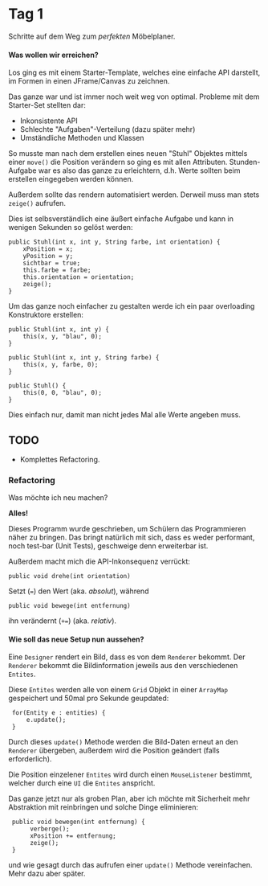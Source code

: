 Tag 1
==========
Schritte auf dem Weg zum *perfekten* Möbelplaner.

#### Was wollen wir erreichen?


Los ging es mit einem Starter-Template, welches eine einfache API darstellt, im Formen in einen JFrame/Canvas zu zeichnen.

Das ganze war und ist immer noch weit weg von optimal. Probleme mit dem Starter-Set stellten dar:

* Inkonsistente  API
* Schlechte "Aufgaben"-Verteilung (dazu später mehr)
* Umständliche Methoden und Klassen

So musste man nach dem erstellen eines neuen "Stuhl" Objektes mittels einer ```move()``` die Position verändern so ging es mit allen Attributen. Stunden-Aufgabe war es also das ganze zu erleichtern, d.h. Werte sollten beim erstellen eingegeben werden können.

Außerdem sollte das rendern automatisiert werden. Derweil muss man stets ```zeige()``` aufrufen.

Dies ist selbsverständlich eine äußert einfache Aufgabe und kann in wenigen Sekunden so gelöst werden:


    public Stuhl(int x, int y, String farbe, int orientation) {
        xPosition = x;
        yPosition = y;
        sichtbar = true;
        this.farbe = farbe;
        this.orientation = orientation;
        zeige();
    }


Um das ganze noch einfacher zu gestalten werde ich ein paar overloading Konstruktore erstellen:

    public Stuhl(int x, int y) {
        this(x, y, "blau", 0);
    }

    public Stuhl(int x, int y, String farbe) {
        this(x, y, farbe, 0);
    }
    
    public Stuhl() {
        this(0, 0, "blau", 0);
    }


Dies einfach nur, damit man nicht jedes Mal alle Werte angeben muss.

## TODO

* Komplettes Refactoring.


### Refactoring

Was möchte ich neu machen?

**Alles!**

Dieses Programm wurde geschrieben, um Schülern das Programmieren näher zu bringen. Das bringt natürlich mit sich, dass es weder performant, noch test-bar (Unit Tests), geschweige denn erweiterbar ist.

Außerdem macht mich die API-Inkonsequenz verrückt:

    public void drehe(int orientation)

Setzt (```=```) den Wert (aka. *absolut*), während

    public void bewege(int entfernung)

ihn verändernt (```+=```) (aka. *relativ*).


#### Wie soll das neue Setup nun aussehen?

Eine  ```Designer``` rendert ein Bild, dass es von dem ```Renderer``` bekommt. Der ```Renderer``` bekommt die Bildinformation jeweils aus den verschiedenen ```Entites```.

Diese ```Entites``` werden alle von einem ```Grid``` Objekt in einer ```ArrayMap``` gespeichert und 50mal pro Sekunde geupdated:

     for(Entity e : entities) {
         e.update();
     }

Durch dieses ```update()``` Methode werden die Bild-Daten erneut an den ```Renderer``` übergeben, außerdem wird die Position geändert (falls erforderlich).

Die Position einzelener ```Entites``` wird durch einen ```MouseListener``` bestimmt, welcher durch eine ```UI``` die ```Entites``` anspricht.

Das ganze jetzt nur als groben Plan, aber ich möchte mit Sicherheit mehr Abstraktion mit reinbringen und solche Dinge eliminieren:

     public void bewegen(int entfernung) {
          verberge();
          xPosition += entfernung;
          zeige();
     }
     
und wie gesagt durch das aufrufen einer ```update()``` Methode vereinfachen. Mehr dazu aber später.
